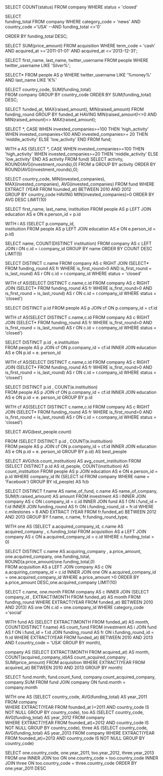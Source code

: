 SELECT COUNT(status)
FROM company 
WHERE status = 'closed'

SELECT 	
   funding_total
FROM company
WHERE category_code = 'news' AND country_code ='USA' --AND funding_total <>'0'

ORDER BY funding_total DESC;

SELECT SUM(price_amount) 
FROM acquisition
WHERE term_code = 'cash'  
  AND acquired_at >='2011-01-01' AND acquired_at <='2013-12-31';

SELECT first_name,
   last_name,
   twitter_username
FROM people
WHERE twitter_username LIKE 'Silver%';


SELECT*
FROM people AS p 
WHERE twitter_username LIKE '%money%' 
    AND last_name LIKE 'K%'


SELECT country_code,
    SUM(funding_total)     
FROM  company 
GROUP BY country_code
ORDER  BY SUM(funding_total) DESC;



SELECT funded_at,
   MAX(raised_amount),
   MIN(raised_amount)
FROM funding_round
GROUP BY funded_at
HAVING MIN(raised_amount)<>0
   AND MIN(raised_amount)<> MAX(raised_amount);


SELECT *,
      CASE
          WHEN invested_companies>=100 THEN 'high_activity'
          WHEN invested_companies<100 
          AND invested_companies>= 20 THEN 'middle_activity'
          ELSE 'low_activity'
      END
FROM fund;


WITH
a AS (SELECT *,
       CASE
           WHEN invested_companies>=100 THEN 'high_activity'
           WHEN invested_companies>=20 THEN 'middle_activity'
           ELSE 'low_activity'
       END AS activity
FROM fund)
SELECT activity,
   ROUND(AVG(investment_rounds),0)
FROM a
GROUP BY activity
ORDER BY  ROUND(AVG(investment_rounds),0);


SELECT country_code,
    MIN(invested_companies),
    MAX(invested_companies),
    AVG(invested_companies)
FROM fund
WHERE EXTRACT (YEAR FROM founded_at) BETWEEN 2010 AND 2012     
GROUP BY country_code
HAVING MIN(invested_companies)>0 
ORDER BY AVG DESC 
LIMIT(10)


SELECT first_name,
      last_name,
      instituition
FROM people AS p
LEFT JOIN education AS e ON e.person_id = p.id


WITH
i AS (SELECT p.company_id,      
      instituition
FROM people AS p
LEFT JOIN education AS e ON e.person_id = p.id)

SELECT name,
   COUNT(DISTINCT instituition)
FROM company AS c
LEFT JOIN i ON c.id = i.company_id
GROUP BY name
ORDER BY COUNT DESC
LIMIT(5)


SELECT DISTINCT c.name
FROM company AS c
RIGHT JOIN 
(SELECT*
FROM funding_round AS fr
WHERE is_first_round>0
    AND is_first_round = is_last_round) AS r ON c.id = r.company_id
WHERE status = 'closed'



WITH
cf AS(SELECT DISTINCT c.name,c.id
FROM company AS c
RIGHT JOIN 
(SELECT*
FROM funding_round AS fr
WHERE is_first_round>0
    AND is_first_round = is_last_round) AS r ON c.id = r.company_id
WHERE status = 'closed')

SELECT DISTINCT p.id
FROM people AS p
JOIN cf ON p.company_id = cf.id


WITH
cf AS(SELECT DISTINCT c.name,c.id
FROM company AS c
RIGHT JOIN 
(SELECT*
FROM funding_round AS fr
WHERE is_first_round>0
    AND is_first_round = is_last_round) AS r ON c.id = r.company_id
WHERE status = 'closed')

SELECT  DISTINCT p.id ,
         e.instituition               
FROM people AS p
JOIN cf ON p.company_id = cf.id
INNER JOIN education AS e ON p.id = e. person_id


WITH
cf AS(SELECT DISTINCT c.name,c.id
FROM company AS c
RIGHT JOIN 
(SELECT*
FROM funding_round AS fr
WHERE is_first_round>0
    AND is_first_round = is_last_round) AS r ON c.id = r.company_id
WHERE status = 'closed')

SELECT  DISTINCT p.id ,
         COUNT(e.instituition)               
FROM people AS p
JOIN cf ON p.company_id = cf.id
INNER JOIN education AS e ON p.id = e. person_id
GROUP BY p.id


WITH
cf AS(SELECT DISTINCT c.name,c.id
FROM company AS c
RIGHT JOIN 
(SELECT*
FROM funding_round AS fr
WHERE is_first_round>0
    AND is_first_round = is_last_round) AS r ON c.id = r.company_id
WHERE status = 'closed')

SELECT AVG(best_people.count)

FROM
(SELECT  DISTINCT p.id ,
         COUNT(e.instituition)               
FROM people AS p
JOIN cf ON p.company_id = cf.id
INNER JOIN education AS e ON p.id = e. person_id
GROUP BY p.id) AS best_people


SELECT AVG(fcb.count_instituition) AS avg_count_instituition
FROM
(SELECT DISTINCT p.id AS id_people,
         COUNT(instituition) AS count_instituition
FROM people AS p
JOIN education AS e ON e.person_id = p.id
WHERE company_id IN (SELECT id
FROM company
WHERE name = 'Facebook')
GROUP BY id_people) AS fcb


SELECT DISTINCT f.name AS name_of_fund,
        c.name AS name_of_company,
        SUM(fr.raised_amount) AS amount
FROM investment AS i
INNER JOIN company AS c ON i.company_id = c.id
INNER JOIN fund AS f ON i.fund_id = f.id
INNER JOIN funding_round AS fr ON i.funding_round_id = fr.id
WHERE c.milestones > 6
   AND EXTRACT (YEAR FROM fr.funded_at) BETWEEN 2012 AND 2013 
GROUP BY f.name, c.name, fr.funding_round_type;  



WITH
one AS
(SELECT a.acquired_company_id,
         c.name AS acquired_company ,
      c.funding_total 
FROM acquisition AS a
LEFT JOIN company AS c ON a.acquired_company_id  =  c.id
WHERE c.funding_total > 0)

SELECT DISTINCT c.name AS acquiring_company ,
       a.price_amount,
       one.acquired_company,
       one.funding_total,
       ROUND(a.price_amount/one.funding_total,0)       
FROM acquisition AS a
LEFT JOIN company AS c ON a.acquiring_company_id  =  c.id
INNER JOIN one ON a.acquired_company_id = one.acquired_company_id 
WHERE a.price_amount >0
ORDER BY a.price_amount DESC,one.acquired_company
LIMIT(10)



SELECT c.name,
       one.month 
FROM company AS c
INNER JOIN
(SELECT company_id , 
       EXTRACT(MONTH FROM funded_at) AS month
FROM funding_round
WHERE EXTRACT(YEAR FROM funded_at) BETWEEN 2010 AND 2013) AS one
ON c.id = one.company_id
WHERE category_code ='social'


WITH
fund AS
(SELECT EXTRACT(MONTH FROM funded_at) AS month,
 COUNT(DISTINCT f.name) AS count_fund
FROM investment  AS i JOIN  fund AS f ON i.fund_id = f.id
JOIN funding_round AS fr ON i.funding_round_id = fr.id
WHERE  EXTRACT(YEAR FROM funded_at) BETWEEN 2010 AND 2013 
 AND f.country_code = 'USA'
 GROUP BY month),

company AS
(SELECT EXTRACT(MONTH FROM acquired_at) AS month,
        COUNT(acquired_company_id)AS count_acquired_company ,
        SUM(price_amount) 
FROM acquisition
WHERE 	EXTRACT(YEAR FROM acquired_at) BETWEEN 2010 AND 2013
GROUP BY month)

SELECT fund.month,
       fund.count_fund,
       company.count_acquired_company,
       company.SUM
FROM fund JOIN company ON fund.month = company.month



WITH
one AS
(SELECT country_code,
      AVG(funding_total) AS year_2011
FROM company  
WHERE EXTRACT(YEAR FROM founded_at )=2011 
   AND country_code IS NOT NULL
GROUP BY country_code),
too AS
(SELECT country_code,
      AVG(funding_total) AS year_2012
FROM company  
WHERE EXTRACT(YEAR FROM founded_at)=2012
   AND country_code IS NOT NULL
GROUP BY country_code),
three AS
(SELECT country_code,
      AVG(funding_total) AS year_2013
FROM company 
WHERE EXTRACT(YEAR FROM founded_at)=2013
   AND country_code IS NOT NULL
GROUP BY country_code)

SELECT one.country_code,
       one.year_2011,
       too.year_2012,
       three.year_2013
FROM one
INNER JOIN too ON one.country_code = too.country_code
INNER JOIN three ON too.country_code = three.country_code
ORDER BY one.year_2011 DESC

